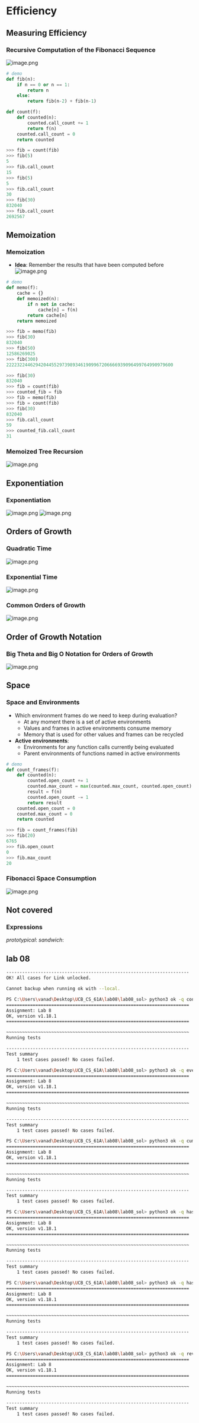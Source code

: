 # Efficiency
## Measuring Efficiency
### Recursive Computation of the Fibonacci Sequence
![image.png](https://s2.loli.net/2025/01/14/c4oN9RfdpeIKW1U.png)
```py
# demo
def fib(n):
    if n == 0 or n == 1:
        return n
    else:
        return fib(n-2) + fib(n-1)

def count(f):
    def counted(n):
        counted.call_count += 1
        return f(n)
    counted.call_count = 0
    return counted

>>> fib = count(fib)
>>> fib(5)
5
>>> fib.call_count
15
>>> fib(5)
5
>>> fib.call_count
30
>>> fib(30)
832040
>>> fib.call_count
2692567
```
## Memoization
### Memoization
- **Idea**: Remember the results that have been computed before
![image.png](https://s2.loli.net/2025/01/14/rYCyIBAWs8xPc5l.png)
```py
# demo
def memo(f):
    cache = {}
    def memoized(n):
        if n not in cache:
            cache[n] = f(n)
        return cache[n]
    return memoized

>>> fib = memo(fib)
>>> fib(30)
832040
>>> fib(50)
12586269025
>>> fib(300)
222232244629420445529739893461909967206666939096499764990979600

>>> fib(30)
832040
>>> fib = count(fib)
>>> counted_fib = fib
>>> fib = memo(fib)
>>> fib = count(fib)
>>> fib(30)
832040
>>> fib.call_count
59
>>> counted_fib.call_count
31
```
### Memoized Tree Recursion
![image.png](https://s2.loli.net/2025/01/14/bvNmWUKFylp6LQf.png)
## Exponentiation
### Exponentiation
![image.png](https://s2.loli.net/2025/01/14/mKUVPxs6cG73LXN.png)
![image.png](https://s2.loli.net/2025/01/14/NckegC4ioGKfDtB.png)
## Orders of Growth
### Quadratic Time
![image.png](https://s2.loli.net/2025/01/14/W3LdYGkVbZeOpTj.png)
### Exponential Time
![image.png](https://s2.loli.net/2025/01/14/PhoUtDCjNSyIpX5.png)
### Common Orders of Growth
![image.png](https://s2.loli.net/2025/01/14/x4UjB2CfXFsAoTh.png)
## Order of Growth Notation
### Big Theta and Big O Notation for Orders of Growth
![image.png](https://s2.loli.net/2025/01/14/7IkG1VJsgDwWOSy.png)
## Space
### Space and Environments
- Which environment frames do we need to keep during evaluation? 
    - At any moment there is a set of active environments 
    - Values and frames in active environments consume memory 
    - Memory that is used for other values and frames can be recycled
- **Active environments**:  
    - Environments for any function calls currently being evaluated 
    - Parent environments of functions named in active environments
```python
# demo
def count_frames(f):
    def counted(n):
        counted.open_count += 1
        counted.max_count = max(counted.max_count, counted.open_count)
        result = f(n)
        counted.open_count -= 1
        return result
    counted.open_count = 0
    counted.max_count = 0
    return counted

>>> fib = count_frames(fib)
>>> fib(20)
6765
>>> fib.open_count
0
>>> fib.max_count
20
```
### Fibonacci Space Consumption
![image.png](https://s2.loli.net/2025/01/14/1MLyVzNnse52Zuf.png)
## Not covered
### Expressions
*prototypical*:
*sandwich*:
## lab 08
```sh
---------------------------------------------------------------------
OK! All cases for Link unlocked.

Cannot backup when running ok with --local.

PS C:\Users\vanad\Desktop\UCB_CS_61A\lab08\lab08_sol> python3 ok -q convert_link --local
=====================================================================
Assignment: Lab 8
OK, version v1.18.1
=====================================================================

~~~~~~~~~~~~~~~~~~~~~~~~~~~~~~~~~~~~~~~~~~~~~~~~~~~~~~~~~~~~~~~~~~~~~
Running tests

---------------------------------------------------------------------
Test summary
    1 test cases passed! No cases failed.

PS C:\Users\vanad\Desktop\UCB_CS_61A\lab08\lab08_sol> python3 ok -q every_other --local
=====================================================================
Assignment: Lab 8
OK, version v1.18.1
=====================================================================

~~~~~~~~~~~~~~~~~~~~~~~~~~~~~~~~~~~~~~~~~~~~~~~~~~~~~~~~~~~~~~~~~~~~~
Running tests

---------------------------------------------------------------------
Test summary
    1 test cases passed! No cases failed.

PS C:\Users\vanad\Desktop\UCB_CS_61A\lab08\lab08_sol> python3 ok -q cumulative_mul --local
=====================================================================
Assignment: Lab 8
OK, version v1.18.1
=====================================================================

~~~~~~~~~~~~~~~~~~~~~~~~~~~~~~~~~~~~~~~~~~~~~~~~~~~~~~~~~~~~~~~~~~~~~
Running tests

---------------------------------------------------------------------
Test summary
    1 test cases passed! No cases failed.

PS C:\Users\vanad\Desktop\UCB_CS_61A\lab08\lab08_sol> python3 ok -q has_cycle --local
=====================================================================
Assignment: Lab 8
OK, version v1.18.1
=====================================================================

~~~~~~~~~~~~~~~~~~~~~~~~~~~~~~~~~~~~~~~~~~~~~~~~~~~~~~~~~~~~~~~~~~~~~
Running tests

---------------------------------------------------------------------
Test summary
    1 test cases passed! No cases failed.

PS C:\Users\vanad\Desktop\UCB_CS_61A\lab08\lab08_sol> python3 ok -q has_cycle_constant --local
=====================================================================
Assignment: Lab 8
OK, version v1.18.1
=====================================================================

~~~~~~~~~~~~~~~~~~~~~~~~~~~~~~~~~~~~~~~~~~~~~~~~~~~~~~~~~~~~~~~~~~~~~
Running tests

---------------------------------------------------------------------
Test summary
    1 test cases passed! No cases failed.

PS C:\Users\vanad\Desktop\UCB_CS_61A\lab08\lab08_sol> python3 ok -q reverse_other --local
=====================================================================
Assignment: Lab 8
OK, version v1.18.1
=====================================================================

~~~~~~~~~~~~~~~~~~~~~~~~~~~~~~~~~~~~~~~~~~~~~~~~~~~~~~~~~~~~~~~~~~~~~
Running tests

---------------------------------------------------------------------
Test summary
    1 test cases passed! No cases failed.
```
